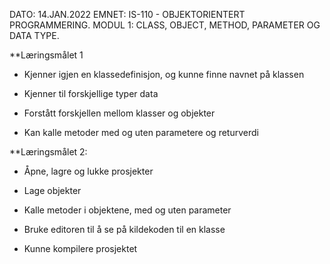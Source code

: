 DATO: 14.JAN.2022
EMNET: IS-110 - OBJEKTORIENTERT PROGRAMMERING.
MODUL 1: CLASS, OBJECT, METHOD, PARAMETER OG DATA TYPE.

**Læringsmålet 1
- Kjenner igjen en klassedefinisjon, og kunne finne navnet på klassen

- Kjenner til forskjellige typer data

- Forstått forskjellen mellom klasser og objekter

- Kan kalle metoder med og uten parametere og returverdi

**Læringsmålet 2:
- Åpne, lagre og lukke prosjekter

- Lage objekter

- Kalle metoder i objektene, med og uten parameter

- Bruke editoren til å se på kildekoden til en klasse

- Kunne kompilere prosjektet

 




